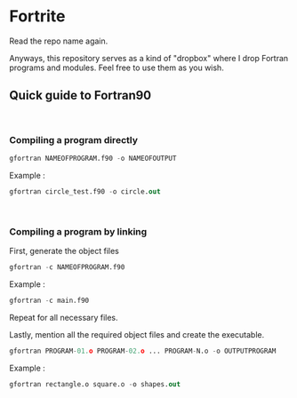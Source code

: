 # Fortrite
Read the repo name again.

Anyways, this repository serves as a kind of "dropbox" where I drop Fortran programs and modules.
Feel free to use them as you wish.

## Quick guide to Fortran90

<br />

### Compiling a program directly

```python
gfortran NAMEOFPROGRAM.f90 -o NAMEOFOUTPUT
```
Example :
```sql
gfortran circle_test.f90 -o circle.out
```

<br />

### Compiling a program by linking
First, generate the object files

```python
gfortran -c NAMEOFPROGRAM.f90
```
Example :
```sql
gfortran -c main.f90
```
Repeat for all necessary files.

Lastly, mention all the required object files and create the executable.
```python
gfortran PROGRAM-01.o PROGRAM-02.o ... PROGRAM-N.o -o OUTPUTPROGRAM
```
Example :
```sql
gfortran rectangle.o square.o -o shapes.out
```
